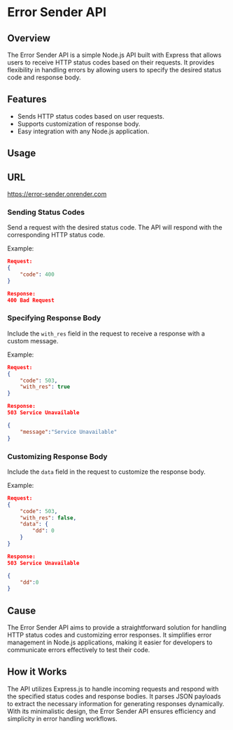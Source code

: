 # Error Sender API

## Overview

The Error Sender API is a simple Node.js API built with Express that allows users to receive HTTP status codes based on their requests. It provides flexibility in handling errors by allowing users to specify the desired status code and response body.

## Features

- Sends HTTP status codes based on user requests.
- Supports customization of response body.
- Easy integration with any Node.js application.

## Usage

## URL
https://error-sender.onrender.com

### Sending Status Codes

Send a request with the desired status code. The API will respond with the corresponding HTTP status code.

Example:

```json
Request:
{
    "code": 400
}

Response:
400 Bad Request
```

### Specifying Response Body

Include the `with_res` field in the request to receive a response with a custom message.

Example:

```json
Request:
{
    "code": 503,
    "with_res": true
}

Response:
503 Service Unavailable

{
    "message":"Service Unavailable"
}
```

### Customizing Response Body

Include the `data` field in the request to customize the response body.

Example:

```json
Request:
{
    "code": 503,
    "with_res": false,
    "data": {
        "dd": 0
    }
}

Response:
503 Service Unavailable

{
    "dd":0
}
```


## Cause

The Error Sender API aims to provide a straightforward solution for handling HTTP status codes and customizing error responses. It simplifies error management in Node.js applications, making it easier for developers to communicate errors effectively to test their code.

## How it Works

The API utilizes Express.js to handle incoming requests and respond with the specified status codes and response bodies. It parses JSON payloads to extract the necessary information for generating responses dynamically. With its minimalistic design, the Error Sender API ensures efficiency and simplicity in error handling workflows.
